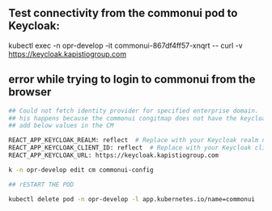 ## Test connectivity from the commonui pod to Keycloak:

kubectl exec -n opr-develop -it commonui-867df4ff57-xnqrt -- curl -v https://keycloak.kapistiogroup.com

## error while trying to login to commonui from the browser

```sh
## Could not fetch identity provider for specified enterprise domain.
## his happens because the commonui congitmap does not have the keycloak values
## add below values in the CM

REACT_APP_KEYCLOAK_REALM: reflect  # Replace with your Keycloak realm name
REACT_APP_KEYCLOAK_CLIENT_ID: reflect  # Replace with your Keycloak client ID
REACT_APP_KEYCLOAK_URL: https://keycloak.kapistiogroup.com

k -n opr-develop edit cm commonui-config

## rESTART THE POD

kubectl delete pod -n opr-develop -l app.kubernetes.io/name=commonui
```  